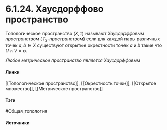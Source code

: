 # 6.1.24. Хаусдорффово пространство
Топологическое пространство $(X,\tau)$ называют *Хаусдорффовым пространством* ($T_{2}$-*пространством*) если для каждой пары различных точек $a,b\in X$ существуют открытые окрестности точек $a$ и $b$ такие что $U\cap V=\emptyset$. 

*Любое метрическое пространство является Хаусдорффовым*
#### Линки
 [[Топологическое пространство]],
 [[Окрестность точки]],
 [[Открытое множество]],
 [[Метрическое пространство]]
#### Тэги
 #Общая_топология 
#### Источники
 